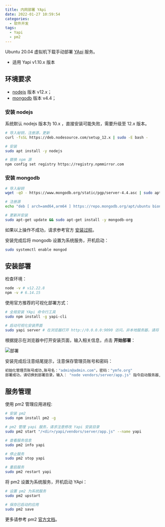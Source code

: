 ```yaml
---
title: 内网部署 YApi
date: 2022-01-27 10:59:54
categories:
  - 软件开发
tags:
  - Yapi
  - pm2
---
```


Ubuntu 20.04 虚拟机下载手动部署 [YApi](https://hellosean1025.github.io/yapi/index.html) 服务。

- 适用 Yapi v1.10.x 版本

## 环境要求

- [nodejs](https://nodejs.org/zh-cn/) 版本 v12.x；
- [mongodb](https://www.mongodb.org.cn/) 版本 v4.4；

### 安装 nodejs

系统默认 nodejs 版本为 10.x ，直接安装可能失败，需要升级至 12.x 版本。

```sh
# 导入秘钥，注册源，更新
curl -fsSL https://deb.nodesource.com/setup_12.x | sudo -E bash -

# 安装
sudo apt install -y nodejs

# 替换 npm 源
npm config set registry https://registry.npmmirror.com
```

### 安装 mongodb

```sh
# 导入秘钥
wget -qO - https://www.mongodb.org/static/pgp/server-4.4.asc | sudo apt-key add -

# 注册源
echo "deb [ arch=amd64,arm64 ] https://repo.mongodb.org/apt/ubuntu bionic/mongodb-org/4.4 multiverse" | sudo tee /etc/apt/sources.list.d/mongodb-org-4.4.list

# 更新并安装
sudo apt-get update && sudo apt-get install -y mongodb-org
```

如果以上操作不成功，请求参考官方 [安装过程](https://docs.mongodb.com/v4.4/tutorial/install-mongodb-on-ubuntu/)。

安装完成后将 mongodb 设置为系统服务，开机启动：

```sh
sudo systemctl enable mongod
```

## 安装部署

检查环境：

```sh
node -v # v12.22.8
npm -v # 6.14.15
```

使用官方推荐的可视化部署方式：

```sh
# 全局安装 YApi 命令行工具
sudo npm install -g yapi-cli

# 启动可视化安装界面
sudo yapi server # 在浏览器打开 http://0.0.0.0:9090 访问。非本地服务器，请将 0.0.0.0 替换成指定的域名或ip
```

根据提示在浏览器中打开安装页面，输入相关信息，点击 **开始部署**：

![部署](/images/yapi.png)

安装完成后注意结尾提示，注意保存管理员账号和密码：

```sh
初始化管理员账号成功,账号名："admin@admin.com"，密码："ymfe.org"
部署成功，请切换到部署目录，输入： "node vendors/server/app.js" 指令启动服务器, 然后在浏览器打开 http://127.0.0.1:3000 访问
```

## 服务管理

使用 pm2 管理应用进程:

```sh
# 安装 pm2
sudo npm install pm2 -g

# pm2 管理 yapi 服务，请求注意修改 Yapi 安装目录
sudo pm2 start "/<dir>/yapi/vendors/server/app.js" --name yapi

# 查看服务信息
sudo pm2 info yapi

# 停止服务
sudo pm2 stop yapi

# 重启服务
sudo pm2 restart yapi
```

将 pm2 设置为系统服务，开机启动 YApi：

```sh
# 设置 pm2 为系统服务
sudo pm2 upstart

# 保存已启动的应用
sudo pm2 save
```

更多请参考 pm2 [官方文档](https://pm2.keymetrics.io/docs/usage/quick-start/)。
